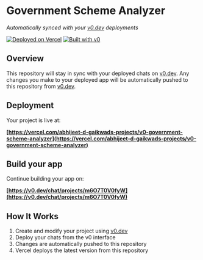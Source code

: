 # Government Scheme Analyzer

*Automatically synced with your [v0.dev](https://v0.dev) deployments*

[![Deployed on Vercel](https://img.shields.io/badge/Deployed%20on-Vercel-black?style=for-the-badge&logo=vercel)](https://vercel.com/abhijeet-d-gaikwads-projects/v0-government-scheme-analyzer)
[![Built with v0](https://img.shields.io/badge/Built%20with-v0.dev-black?style=for-the-badge)](https://v0.dev/chat/projects/m6O7T0V0fyW)

## Overview

This repository will stay in sync with your deployed chats on [v0.dev](https://v0.dev).
Any changes you make to your deployed app will be automatically pushed to this repository from [v0.dev](https://v0.dev).

## Deployment

Your project is live at:

**[https://vercel.com/abhijeet-d-gaikwads-projects/v0-government-scheme-analyzer](https://vercel.com/abhijeet-d-gaikwads-projects/v0-government-scheme-analyzer)**

## Build your app

Continue building your app on:

**[https://v0.dev/chat/projects/m6O7T0V0fyW](https://v0.dev/chat/projects/m6O7T0V0fyW)**

## How It Works

1. Create and modify your project using [v0.dev](https://v0.dev)
2. Deploy your chats from the v0 interface
3. Changes are automatically pushed to this repository
4. Vercel deploys the latest version from this repository